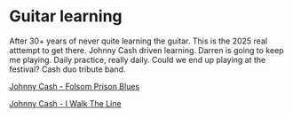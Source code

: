 # Guitar learning
After 30+ years of never quite learning the guitar. This is the 2025 real atttempt to get
there. Johnny Cash driven learning. Darren is going to keep me playing. Daily practice, really
daily. Could we end up playing at the festival? Cash duo tribute band.

[Johnny Cash - Folsom Prison Blues](johnny-cash-folsom-prison-blues.md)

[Johnny Cash - I Walk The Line](johnny-cash-i-walk-the-line.md)

